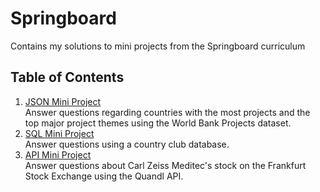 # Springboard
Contains my solutions to mini projects from the Springboard curriculum

## Table of Contents
1. [JSON Mini Project](https://github.com/jennyrhee/springboard/tree/master/json_mini_project)  
Answer questions regarding countries with the most projects and the top major project themes using the World Bank Projects dataset.
2. [SQL Mini Project](https://github.com/jennyrhee/springboard/blob/master/sql_miniproject/sql_project.sql)  
Answer questions using a country club database. 
3. [API Mini Project](https://github.com/jennyrhee/springboard/blob/master/api_miniproject/api_data_wrangling_mini_project.ipynb)  
Answer questions about Carl Zeiss Meditec's stock on the Frankfurt Stock Exchange using the Quandl API.
